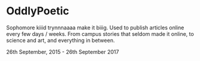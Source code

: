 # OddlyPoetic

Sophomore kiiid trynnnaaaa make it biiig. Used to publish articles online every few days / weeks. From campus stories that seldom made it online, to science and art, and everything in between. 

26th September, 2015 - 26th September 2017
